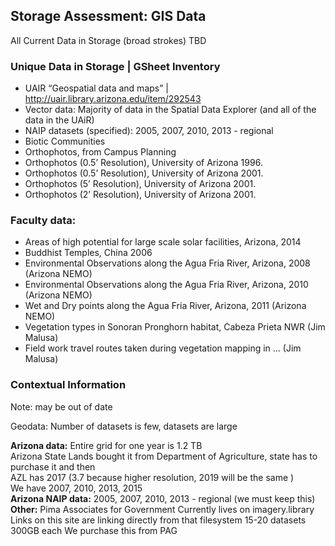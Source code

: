 ## Storage Assessment: GIS Data

All Current Data in Storage (broad strokes)
TBD

### Unique Data in Storage | GSheet Inventory 

* UAIR “Geospatial data and maps” | http://uair.library.arizona.edu/item/292543
* Vector data: Majority of data in the Spatial Data Explorer (and all of the data in the UAiR)
* NAIP datasets (specified): 2005, 2007, 2010, 2013 - regional 
* Biotic Communities
* Orthophotos, from Campus Planning
* Orthophotos (0.5’ Resolution), University of Arizona 1996.
* Orthophotos (0.5’ Resolution), University of Arizona 2001.
* Orthophotos (5’ Resolution), University of Arizona 2001.
* Orthophotos (2’ Resolution), University of Arizona 2001.

### Faculty data:
* Areas of high potential for large scale solar facilities, Arizona, 2014
* Buddhist Temples, China 2006
* Environmental Observations along the Agua Fria River, Arizona, 2008 (Arizona NEMO)
* Environmental Observations along the Agua Fria River, Arizona, 2010 (Arizona NEMO)
* Wet and Dry points along the Agua Fria River, Arizona, 2011 (Arizona NEMO)
* Vegetation types in Sonoran Pronghorn habitat, Cabeza Prieta NWR (Jim Malusa)
* Field work travel routes taken during vegetation mapping in … (Jim Malusa)

### Contextual Information
Note: may be out of date  

Geodata: Number of datasets is few, datasets are large   

**Arizona data:**
Entire grid for one year is 1.2 TB  
Arizona State Lands bought it from Department of Agriculture, state has to purchase it and then  
AZL has 2017 (3.7 because higher resolution, 2019 will be the same )  
We have 2007, 2010, 2013, 2015   
**Arizona NAIP data:** 
2005, 2007, 2010, 2013 - regional (we must keep this)
**Other:** 
Pima Associates for Government
Currently lives on imagery.library
Links on this site are linking directly from that filesystem
15-20 datasets 300GB each 
We purchase this from PAG
